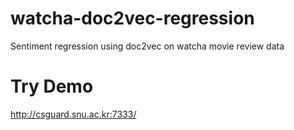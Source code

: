 # watcha-doc2vec-regression
Sentiment regression using doc2vec on watcha movie review data

# Try Demo
http://csguard.snu.ac.kr:7333/